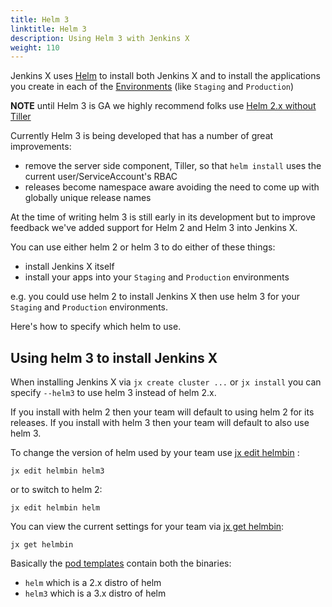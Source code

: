 ```yaml
---
title: Helm 3
linktitle: Helm 3
description: Using Helm 3 with Jenkins X 
weight: 110
---
```


Jenkins X uses [Helm](https://www.helm.sh/) to install both Jenkins X and to install the applications you create in each of the [Environments](/docs/concepts/features/#environments) (like `Staging` and `Production`)

**NOTE** until Helm 3 is GA we highly recommend folks use [Helm 2.x without Tiller](/news/helm-without-tiller/)

Currently Helm 3 is being developed that has a number of great improvements:

* remove the server side component, Tiller, so that `helm install` uses the current user/ServiceAccount's RBAC
* releases become namespace aware avoiding the need to come up with globally unique release names

At the time of writing helm 3 is still early in its development but to improve feedback we've added support for Helm 2 and Helm 3 into Jenkins X.

You can use either helm 2 or helm 3 to do either of these things:

* install Jenkins X itself
* install your apps into your `Staging` and `Production` environments

e.g. you could use helm 2 to install Jenkins X then use helm 3 for your `Staging` and `Production` environments.

Here's how to specify which helm to use.


## Using helm 3 to install Jenkins X

When installing Jenkins X via `jx create cluster ...` or `jx install` you can specify `--helm3` to use helm 3 instead of helm 2.x.

If you install with helm 2 then your team will default to using helm 2 for its releases. If you install with helm 3 then your team will default to also use helm 3.

To change the version of helm used by your team use [jx edit helmbin](/commands/jx_edit_helmbin/) :

```
jx edit helmbin helm3
```

or to switch to helm 2:

```
jx edit helmbin helm
```

You can view the current settings for your team via [jx get helmbin](/commands/jx_get_helmbin/):

```
jx get helmbin
```

Basically the [pod templates](/docs/managing-jx/tasks/pod-templates/) contain both the binaries:

* `helm` which is a 2.x distro of helm
* `helm3` which is a 3.x distro of helm